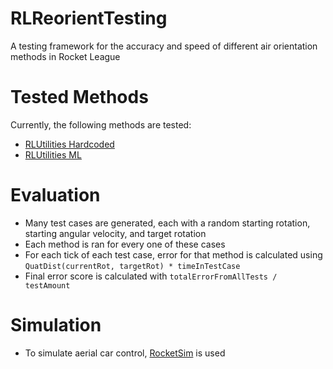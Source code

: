 # RLReorientTesting
A testing framework for the accuracy and speed of different air orientation methods in Rocket League

# Tested Methods
Currently, the following methods are tested:
 - [RLUtilities Hardcoded](https://github.com/samuelpmish/RLUtilities/blob/develop/src/mechanics/reorient.cc)
 - [RLUtilities ML](https://github.com/samuelpmish/RLUtilities/blob/develop/src/mechanics/reorient_ML.cc)

# Evaluation
 - Many test cases are generated, each with a random starting rotation, starting angular velocity, and target rotation
 - Each method is ran for every one of these cases
 - For each tick of each test case, error for that method is calculated using `QuatDist(currentRot, targetRot) * timeInTestCase`
 - Final error score is calculated with `totalErrorFromAllTests / testAmount`

# Simulation
 - To simulate aerial car control, [RocketSim](https://github.com/ZealanL/RocketSim) is used
